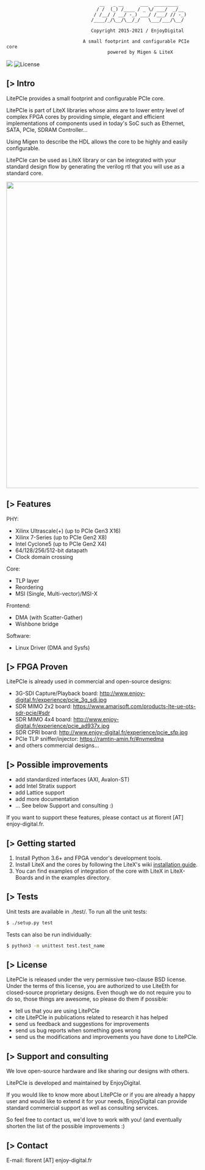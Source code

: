 ```
                                  __   _ __      ___  _________
                                 / /  (_) /____ / _ \/ ___/  _/__
                                / /__/ / __/ -_) ___/ /___/ // -_)
                               /____/_/\__/\__/_/   \___/___/\__/

                               Copyright 2015-2021 / EnjoyDigital

                            A small footprint and configurable PCIe core
                                     powered by Migen & LiteX
```

[![](https://github.com/enjoy-digital/litepcie/workflows/ci/badge.svg)](https://github.com/enjoy-digital/litepcie/actions) ![License](https://img.shields.io/badge/License-BSD%202--Clause-orange.svg)


[> Intro
--------
LitePCIe provides a small footprint and configurable PCIe core.

LitePCIe is part of LiteX libraries whose aims are to lower entry level of
complex FPGA cores by providing simple, elegant and efficient implementations
of components used in today's SoC such as Ethernet, SATA, PCIe, SDRAM Controller...

Using Migen to describe the HDL allows the core to be highly and easily configurable.

LitePCIe can be used as LiteX library or can be integrated with your standard
design flow by generating the verilog rtl that you will use as a standard core.

<p align="center"><img src="https://github.com/enjoy-digital/litepcie/raw/master/doc/architecture.png" width="800"></p>

[> Features
-----------
PHY:
  - Xilinx Ultrascale(+) (up to PCIe Gen3 X16)
  - Xilinx 7-Series (up to PCIe Gen2 X8)
  - Intel Cyclone5  (up to PCIe Gen2 X4)
  - 64/128/256/512-bit datapath
  - Clock domain crossing

Core:
  - TLP layer
  - Reordering
  - MSI (Single, Multi-vector)/MSI-X

Frontend:
  - DMA (with Scatter-Gather)
  - Wishbone bridge

Software:
  - Linux Driver (DMA and Sysfs)

[> FPGA Proven
---------------
LitePCIe is already used in commercial and open-source designs:
- 3G-SDI Capture/Playback board: http://www.enjoy-digital.fr/experience/pcie_3g_sdi.jpg
- SDR MIMO 2x2 board: https://www.amarisoft.com/products-lte-ue-ots-sdr-pcie/#sdr
- SDR MIMO 4x4 board: http://www.enjoy-digital.fr/experience/pcie_ad937x.jpg
- SDR CPRI board: http://www.enjoy-digital.fr/experience/pcie_sfp.jpg
- PCIe TLP sniffer/injector: https://ramtin-amin.fr/#nvmedma
- and others commercial designs...

[> Possible improvements
------------------------
- add standardized interfaces (AXI, Avalon-ST)
- add Intel Stratix support
- add Lattice support
- add more documentation
- ... See below Support and consulting :)

If you want to support these features, please contact us at florent [AT]
enjoy-digital.fr.

[> Getting started
------------------
1. Install Python 3.6+ and FPGA vendor's development tools.
2. Install LiteX and the cores by following the LiteX's wiki [installation guide](https://github.com/enjoy-digital/litex/wiki/Installation).
3. You can find examples of integration of the core with LiteX in LiteX-Boards and in the examples directory.

[> Tests
--------
Unit tests are available in ./test/.
To run all the unit tests:
```sh
$ ./setup.py test
```

Tests can also be run individually:
```sh
$ python3 -m unittest test.test_name
```

[> License
----------
LitePCIe is released under the very permissive two-clause BSD license. Under
the terms of this license, you are authorized to use LiteEth for closed-source
proprietary designs.
Even though we do not require you to do so, those things are awesome, so please
do them if possible:
 - tell us that you are using LitePCIe
 - cite LitePCIe in publications related to research it has helped
 - send us feedback and suggestions for improvements
 - send us bug reports when something goes wrong
 - send us the modifications and improvements you have done to LitePCIe.

[> Support and consulting
-------------------------
We love open-source hardware and like sharing our designs with others.

LitePCIe is developed and maintained by EnjoyDigital.

If you would like to know more about LitePCIe or if you are already a happy
user and would like to extend it for your needs, EnjoyDigital can provide standard
commercial support as well as consulting services.

So feel free to contact us, we'd love to work with you! (and eventually shorten
the list of the possible improvements :)

[> Contact
----------
E-mail: florent [AT] enjoy-digital.fr
